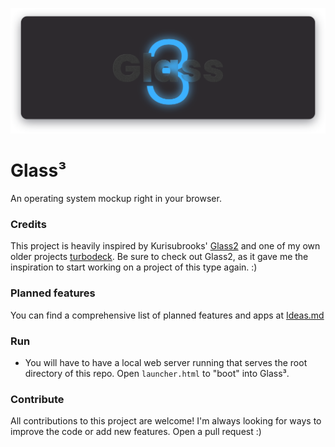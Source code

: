 ![img](./Assets/banner.png)
# Glass³
An operating system mockup right in your browser.

### Credits
This project is heavily inspired by Kurisubrooks' [Glass2](https://github.com/kurisubrooks/glass2/) and one of my own older projects [turbodeck](https://github.com/voxain/turbodeck). Be sure to check out Glass2, as it gave me the inspiration to start working on a project of this type again. :)

### Planned features

You can find a comprehensive list of planned features and apps at [Ideas.md](./Ideas.md)


### Run
* You will have to have a local web server running that serves the root directory of this repo. Open `launcher.html` to "boot" into Glass³.

### Contribute
All contributions to this project are welcome! I'm always looking for ways to improve the code or add new features. Open a pull request :)